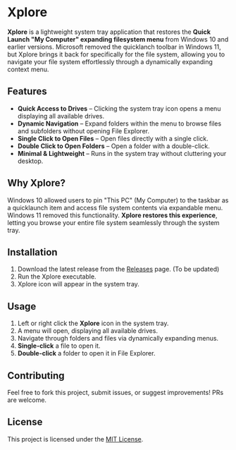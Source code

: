 # Xplore

**Xplore** is a lightweight system tray application that restores the **Quick Launch "My Computer" expanding filesystem menu** from Windows 10 and earlier versions. Microsoft removed the quicklanch toolbar in Windows 11, but Xplore brings it back for specifically for the file system, allowing you to navigate your file system effortlessly through a dynamically expanding context menu.

## Features

- **Quick Access to Drives** – Clicking the system tray icon opens a menu displaying all available drives.  
- **Dynamic Navigation** – Expand folders within the menu to browse files and subfolders without opening File Explorer.  
- **Single Click to Open Files** – Open files directly with a single click.  
- **Double Click to Open Folders** – Open a folder with a double-click.  
- **Minimal & Lightweight** – Runs in the system tray without cluttering your desktop.  

## Why Xplore?

Windows 10 allowed users to pin "This PC" (My Computer) to the taskbar as a quicklaunch item and access file system contents via expandable menu. Windows 11 removed this functionality. **Xplore restores this experience**, letting you browse your entire file system seamlessly through the system tray.

## Installation

1. Download the latest release from the [Releases](https://github.com/your-username/Xplore/releases) page.  (To be updated)
2. Run the Xplore executable.   
3. Xplore icon will appear in the system tray.  

## Usage

1. Left or right click the **Xplore** icon in the system tray.  
2. A menu will open, displaying all available drives.  
3. Navigate through folders and files via dynamically expanding menus.  
4. **Single-click** a file to open it.  
5. **Double-click** a folder to open it in File Explorer.  

## Contributing

Feel free to fork this project, submit issues, or suggest improvements! PRs are welcome.  

## License

This project is licensed under the [MIT License](LICENSE).
